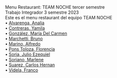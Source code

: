 Menu Restaurant: TEAM NOCHE       tercer semestre                   
Trabajo Integrador 3 semestre 2023         
Este es el menu restaurant del equipo TEAM NOCHE   
• [Alvarenga, Analia](https://github.com/RastaLunaRL)  
• [Contreras, Yamila](https://github.com/Yami-Contreras)  
• [González, María Del Carmen](https://github.com/uninstallrar)  
• [Marchetti, Bruno](https://github.com/Br1marchetti)  
• [Marino, Alfredo](https://github.com/AlfredoMarino123)  
• [Pons Toloza, Florencia](https://github.com/FlorPons)  
• [Soria, Julio Ezequiel](https://github.com/kelo72)   
• [Soriano, Marlene](https://github.com/Marlenesoriano)  
• [Suarez, Carlos Hernan](https://github.com/Hernan-DOS)   
• [Videla, Franco](https://github.com/odin1301)
